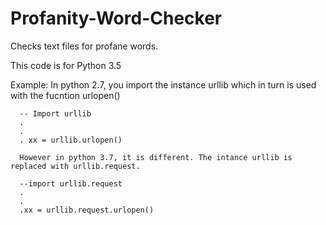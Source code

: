 # Profanity-Word-Checker
Checks text files for profane words.

This code is for Python 3.5

Example: 
      In python 2.7, you import the instance urllib which in turn is used with the fucntion urlopen()
      
      -- Import urllib
      .
      .
      . xx = urllib.urlopen()
      
      However in python 3.7, it is different. The intance urllib is replaced with urllib.request.
      
      --import urllib.request
      .
      .
      .xx = urllib.request.urlopen()
  
